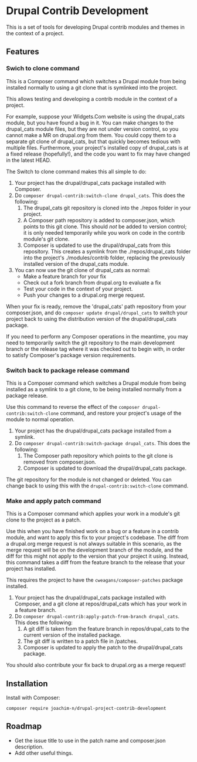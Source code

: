 # Drupal Contrib Development

This is a set of tools for developing Drupal contrib modules and themes in the
context of a project.

## Features

### Swich to clone command

This is a Composer command which switches a Drupal module from being installed
normally to using a git clone that is symlinked into the project.

This allows testing and developing a contrib module in the context of a project.

For example, suppose your Widgets.Com website is using the drupal_cats module,
but you have found a bug in it. You can make changes to the drupal_cats module
files, but they are not under version control, so you cannot make a MR on
drupal.org from them. You could copy them to a separate git clone of
drupal_cats, but that quickly becomes tedious with multiple files. Furthermore,
your project's installed copy of drupal_cats is at a fixed release (hopefully!),
and the code you want to fix may have changed in the latest HEAD.

The Switch to clone command makes this all simple to do:

1. Your project has the drupal/drupal_cats package installed with Composer.
2. Do `composer drupal-contrib:switch-clone drupal_cats`. This does the
   following:
    1. The drupal_cats git repository is cloned into the ./repos folder in your
       project.
    2. A Composer path repository is added to composer.json, which points to
       this git clone. This should *not* be added to version control; it is only
       needed temporarily while you work on code in the contrib module's git
       clone.
    3. Composer is updated to use the drupal/drupal_cats from this repository.
       This creates a symlink from the ./repos/drupal_cats folder into the
       project's ./modules/contrib folder, replacing the previously installed
       version of the drupal_cats module.
3. You can now use the git clone of drupal_cats as normal:
    * Make a feature branch for your fix
    * Check out a fork branch from drupal.org to evaluate a fix
    * Test your code in the context of your project.
    * Push your changes to a drupal.org merge request.

When your fix is ready, remove the 'drupal_cats' path repository from your
composer.json, and do `composer update drupal/drupal_cats` to switch your
project back to using the distribution version of the drupal/drupal_cats
package.

If you need to perform any Composer operations in the meantime, you may need to
temporarily switch the git repository to the main development branch or the
release tag where it was checked out to begin with, in order to satisfy
Composer's package version requirements.

### Switch back to package release command

This is a Composer command which switches a Drupal module from being installed
as a symlink to a git clone, to be being installed normally from a package
release.

Use this command to reverse the effect of the `composer
drupal-contrib:switch-clone` command, and restore your project's usage of the
module to normal operation.

1. Your project has the drupal/drupal_cats package installed from a symlink.
2. Do `composer drupal-contrib:switch-package drupal_cats`. This does the
   following:
   1. The Composer path repository which points to the git clone is removed from
      composer.json.
   2. Composer is updated to download the drupal/drupal_cats package.

The git repository for the module is not changed or deleted. You can change back
to using this with the `drupal-contrib:switch-clone` command.

### Make and apply patch command

This is a Composer command which applies your work in a module's git clone to
the project as a patch.

Use this when you have finished work on a bug or a feature in a contrib module,
and want to apply this fix to your project's codebase. The diff from a
drupal.org merge request is not always suitable in this scenario, as the merge
request will be on the development branch of the module, and the diff for this
might not apply to the version that your project it using. Instead, this command
takes a diff from the feature branch to the release that your project has
installed.

This requires the project to have the `cweagans/composer-patches` package
installed.

1. Your project has the drupal/drupal_cats package installed with Composer, and
   a git clone at repos/drupal_cats which has your work in a feature branch.
2. Do `composer drupal-contrib:apply-patch-from-branch drupal_cats`. This does
   the following:
   1. A git diff is taken from the feature branch in repos/drupal_cats to the
      current version of the installed package.
   2. The git diff is written to a patch file in /patches.
   3. Composer is updated to apply the patch to the drupal/drupal_cats package.

You should also contribute your fix back to drupal.org as a merge request!

## Installation

Install with Composer:

```
composer require joachim-n/drupal-project-contrib-development
```

## Roadmap

* Get the issue title to use in the patch name and composer.json description.
* Add other useful things.
